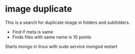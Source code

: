 # image duplicate

This is a search for duplicate image in folders and subfolders.
- Find if meta is same 
- Finds files with same name is 10 points


Starts mongo in linux with
sudo service mongod restart

